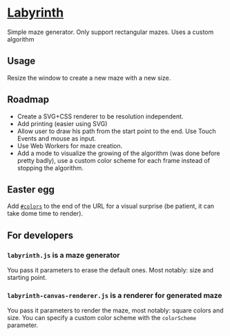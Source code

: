 [Labyrinth](http://steren.fr/labyrinth)
=========

Simple maze generator. 
Only support rectangular mazes. Uses a custom algorithm 

Usage
-----

Resize the window to create a new maze with a new size.

Roadmap
------------

* Create a SVG+CSS renderer to be resolution independent.
* Add printing (easier using SVG)
* Allow user to draw his path from the start point to the end. Use Touch Events and mouse as input.
* Use Web Workers for maze creation.
* Add a mode to visualize the growing of the algorithm (was done before pretty badly), use a custom color scheme for each frame instead of stopping the algorithm.

Easter egg
----------

Add [`#colors`](http://steren.fr/labyrinth#colors) to the end of the URL for a visual surprise (be patient, it can take dome time to render).

For developers
--------------

### `labyrinth.js` is a maze generator

You pass it parameters to erase the default ones. Most notably: size and starting point.

### `labyrinth-canvas-renderer.js` is a renderer for generated maze

You pass it parameters to render the maze, most notably: square colors and size.
You can specify a custom color scheme with the `colorScheme` parameter.
